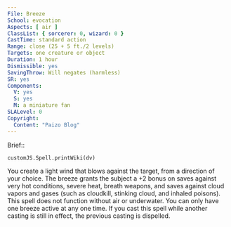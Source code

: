 ```yaml
---
File: Breeze
School: evocation
Aspects: [ air ]
ClassList: { sorcerer: 0, wizard: 0 }
CastTime: standard action
Range: close (25 + 5 ft./2 levels)
Targets: one creature or object
Duration: 1 hour
Dismissible: yes
SavingThrow: Will negates (harmless)
SR: yes
Components:
  V: yes
  S: yes
  M: a miniature fan
SLALevel: 0
Copyright:
  Content: "Paizo Blog"
---
```

Brief:: 

```dataviewjs
customJS.Spell.printWiki(dv)
```

You create a light wind that blows against the target, from a direction of your choice. The breeze grants the subject a +2 bonus on saves against very hot conditions, severe heat, breath weapons, and saves against cloud vapors and gases (such as cloudkill, stinking cloud, and inhaled poisons). This spell does not function without air or underwater.  You can only have one breeze active at any one time. If you cast this spell while another casting is still in effect, the previous casting is dispelled.
